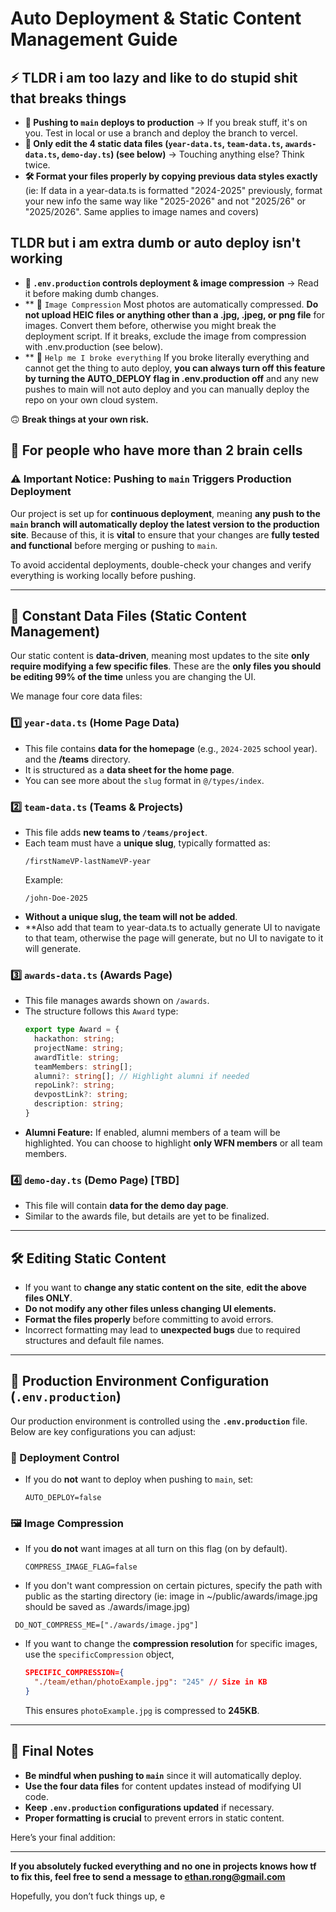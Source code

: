 # Auto Deployment & Static Content Management Guide



## **⚡ TLDR i am too lazy and like to do stupid shit that breaks things**
- **🚀 Pushing to `main` deploys to production** → If you break stuff, it's on you. Test in local or use a branch and deploy the branch to vercel.
- **📂 Only edit the 4 static data files (`year-data.ts`, `team-data.ts`, `awards-data.ts`, `demo-day.ts`) (see below)** → Touching anything else? Think twice.  
- **🛠️ Format your files properly by copying previous data styles exactly** (ie: If data in a year-data.ts is formatted "2024-2025" previously, format your new info the same way like "2025-2026" and not "2025/26" or "2025/2026". Same applies to image names and covers)

## TLDR but i am extra dumb or auto deploy isn't working
- **🔧 `.env.production` controls deployment & image compression** → Read it before making dumb changes.  
- ** 🔧 `Image Compression` Most photos are automatically compressed. **Do not upload HEIC files or anything other than a .jpg, .jpeg, or png file** for images. Convert them before, otherwise you might break the deployment script. If it breaks, exclude the image from compression with .env.production (see below).
- ** 🔧 `Help me I broke everything` If you broke literally everything and cannot get the thing to auto deploy, **you can always turn off this feature by turning the AUTO_DEPLOY flag in .env.production off** and any new pushes to main will not auto deploy and you can manually deploy the repo on your own cloud system.

🙃 **Break things at your own risk.**


## **🚀 For people who have more than 2 brain cells**
### **⚠️ Important Notice: Pushing to `main` Triggers Production Deployment**
Our project is set up for **continuous deployment**, meaning **any push to the `main` branch will automatically deploy the latest version to the production site**. Because of this, it is **vital** to ensure that your changes are **fully tested and functional** before merging or pushing to `main`.

To avoid accidental deployments, double-check your changes and verify everything is working locally before pushing.

---

## **📂 Constant Data Files (Static Content Management)**
Our static content is **data-driven**, meaning most updates to the site **only require modifying a few specific files**. These are the **only files you should be editing 99% of the time** unless you are changing the UI.

We manage four core data files:

### **1️⃣ `year-data.ts`** (Home Page Data)
- This file contains **data for the homepage** (e.g., `2024-2025` school year). and the **/teams** directory.
- It is structured as a **data sheet for the home page**.
- You can see more about the `slug` format in `@/types/index`.

### **2️⃣ `team-data.ts`** (Teams & Projects)
- This file adds **new teams to `/teams/project`**.
- Each team must have a **unique slug**, typically formatted as:
  ```
  /firstNameVP-lastNameVP-year
  ```
  Example:
  ```
  /john-Doe-2025
  ```
- **Without a unique slug, the team will not be added**.
- **Also add that team to year-data.ts to actually generate UI to navigate to that team, otherwise the page will generate, but no UI to navigate to it will generate.

### **3️⃣ `awards-data.ts`** (Awards Page)
- This file manages awards shown on `/awards`.
- The structure follows this `Award` type:
  ```typescript
  export type Award = {
    hackathon: string;
    projectName: string;
    awardTitle: string;
    teamMembers: string[];
    alumni?: string[]; // Highlight alumni if needed
    repoLink?: string;
    devpostLink?: string;
    description: string;
  }
  ```
- **Alumni Feature:** If enabled, alumni members of a team will be highlighted. You can choose to highlight **only WFN members** or all team members.

### **4️⃣ `demo-day.ts`** (Demo Page) **[TBD]**
- This file will contain **data for the demo day page**.
- Similar to the awards file, but details are yet to be finalized.

---

## **🛠️ Editing Static Content**
- If you want to **change any static content on the site**, **edit the above files ONLY**.
- **Do not modify any other files unless changing UI elements.**
- **Format the files properly** before committing to avoid errors.
- Incorrect formatting may lead to **unexpected bugs** due to required structures and default file names.

---

## **🔧 Production Environment Configuration (`.env.production`)**
Our production environment is controlled using the **`.env.production`** file. Below are key configurations you can adjust:

### **🚀 Deployment Control**
- If you do **not** want to deploy when pushing to `main`, set:
  ```
  AUTO_DEPLOY=false
  ```

### **🖼️ Image Compression**
- If you **do not** want images at all turn on this flag (on by default).
  ```
  COMPRESS_IMAGE_FLAG=false
  ```
- If you don't want compression on certain pictures, specify the path with public as the starting directory (ie: image in ~/public/awards/image.jpg should be saved as ./awards/image.jpg)  
 ```
  DO_NOT_COMPRESS_ME=["./awards/image.jpg"]
  ```
- If you want to change the **compression resolution** for specific images, use the `specificCompression` object,
  ```json
  SPECIFIC_COMPRESSION={
    "./team/ethan/photoExample.jpg": "245" // Size in KB
  }
  ```
  This ensures `photoExample.jpg` is compressed to **245KB**.

---

## **📌 Final Notes**
- **Be mindful when pushing to `main`** since it will automatically deploy.
- **Use the four data files** for content updates instead of modifying UI code.
- **Keep `.env.production` configurations updated** if necessary.
- **Proper formatting is crucial** to prevent errors in static content.


Here’s your final addition:  

---

**If you absolutely fucked everything and no one in projects knows how tf to fix this, feel free to send a message to ethan.rong@gmail.com**  
  
Hopefully, you don’t fuck things up, e




